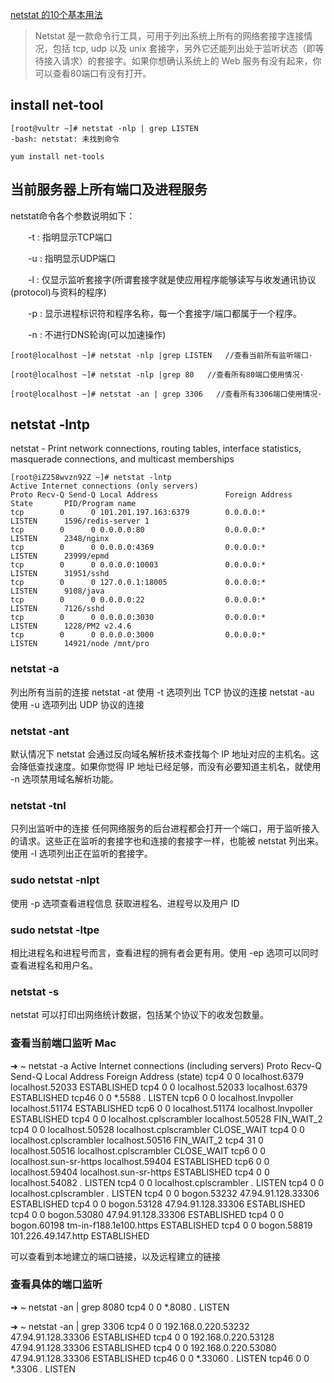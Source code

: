 [netstat 的10个基本用法](https://linux.cn/article-2434-1.html)
> Netstat 是一款命令行工具，可用于列出系统上所有的网络套接字连接情况，包括 tcp, udp 以及 unix 套接字，另外它还能列出处于监听状态（即等待接入请求）的套接字。如果你想确认系统上的 Web 服务有没有起来，你可以查看80端口有没有打开。

## install net-tool
```
[root@vultr ~]# netstat -nlp | grep LISTEN
-bash: netstat: 未找到命令

yum install net-tools
```

## 当前服务器上所有端口及进程服务
netstat命令各个参数说明如下：

　　-t : 指明显示TCP端口

　　-u : 指明显示UDP端口

　　-l : 仅显示监听套接字(所谓套接字就是使应用程序能够读写与收发通讯协议(protocol)与资料的程序)

　　-p : 显示进程标识符和程序名称，每一个套接字/端口都属于一个程序。

　　-n : 不进行DNS轮询(可以加速操作)

```
[root@localhost ~]# netstat -nlp |grep LISTEN   //查看当前所有监听端口·

[root@localhost ~]# netstat -nlp |grep 80   //查看所有80端口使用情况·

[root@localhost ~]# netstat -an | grep 3306   //查看所有3306端口使用情况·
```

## netstat -lntp
netstat - Print network connections, routing tables, interface statistics, masquerade connections, and multicast memberships
```
[root@iZ258wvzn92Z ~]# netstat -lntp
Active Internet connections (only servers)
Proto Recv-Q Send-Q Local Address               Foreign Address             State       PID/Program name
tcp        0      0 101.201.197.163:6379        0.0.0.0:*                   LISTEN      1596/redis-server 1
tcp        0      0 0.0.0.0:80                  0.0.0.0:*                   LISTEN      2348/nginx
tcp        0      0 0.0.0.0:4369                0.0.0.0:*                   LISTEN      23999/epmd
tcp        0      0 0.0.0.0:10003               0.0.0.0:*                   LISTEN      31951/sshd
tcp        0      0 127.0.0.1:18005             0.0.0.0:*                   LISTEN      9108/java
tcp        0      0 0.0.0.0:22                  0.0.0.0:*                   LISTEN      7126/sshd
tcp        0      0 0.0.0.0:3030                0.0.0.0:*                   LISTEN      1228/PM2 v2.4.6
tcp        0      0 0.0.0.0:3000                0.0.0.0:*                   LISTEN      14921/node /mnt/pro
```

### netstat -a 
列出所有当前的连接
netstat -at 使用 -t 选项列出 TCP 协议的连接
netstat -au 使用 -u 选项列出 UDP 协议的连接

### netstat -ant
默认情况下 netstat 会通过反向域名解析技术查找每个 IP 地址对应的主机名。这会降低查找速度。如果你觉得 IP 地址已经足够，而没有必要知道主机名，就使用 -n 选项禁用域名解析功能。

### netstat -tnl 
只列出监听中的连接
任何网络服务的后台进程都会打开一个端口，用于监听接入的请求。这些正在监听的套接字也和连接的套接字一样，也能被 netstat 列出来。使用 -l 选项列出正在监听的套接字。

### sudo netstat -nlpt
使用 -p 选项查看进程信息
获取进程名、进程号以及用户 ID

### sudo netstat -ltpe
相比进程名和进程号而言，查看进程的拥有者会更有用。使用 -ep 选项可以同时查看进程名和用户名。

### netstat -s
netstat 可以打印出网络统计数据，包括某个协议下的收发包数量。

### 查看当前端口监听 Mac
➜  ~ netstat -a
Active Internet connections (including servers)
Proto Recv-Q Send-Q  Local Address          Foreign Address        (state)
tcp4       0      0  localhost.6379         localhost.52033        ESTABLISHED
tcp4       0      0  localhost.52033        localhost.6379         ESTABLISHED
tcp46      0      0  *.5588                 *.*                    LISTEN
tcp6       0      0  localhost.lnvpoller    localhost.51174        ESTABLISHED
tcp6       0      0  localhost.51174        localhost.lnvpoller    ESTABLISHED
tcp4       0      0  localhost.cplscrambler localhost.50528        FIN_WAIT_2
tcp4       0      0  localhost.50528        localhost.cplscrambler CLOSE_WAIT
tcp4       0      0  localhost.cplscrambler localhost.50516        FIN_WAIT_2
tcp4      31      0  localhost.50516        localhost.cplscrambler CLOSE_WAIT
tcp6       0      0  localhost.sun-sr-https localhost.59404        ESTABLISHED
tcp6       0      0  localhost.59404        localhost.sun-sr-https ESTABLISHED
tcp4       0      0  localhost.54082        *.*                    LISTEN
tcp4       0      0  localhost.cplscrambler *.*                    LISTEN
tcp4       0      0  localhost.cplscrambler *.*                    LISTEN
tcp4       0      0  bogon.53232            47.94.91.128.33306     ESTABLISHED
tcp4       0      0  bogon.53128            47.94.91.128.33306     ESTABLISHED
tcp4       0      0  bogon.53080            47.94.91.128.33306     ESTABLISHED
tcp4       0      0  bogon.60198            tm-in-f188.1e100.https ESTABLISHED
tcp4       0      0  bogon.58819            101.226.49.147.http    ESTABLISHED

可以查看到本地建立的端口链接，以及远程建立的链接

### 查看具体的端口监听
➜  ~ netstat -an | grep 8080
tcp4       0      0  *.8080                 *.*                    LISTEN

➜  ~ netstat -an | grep 3306
tcp4       0      0  192.168.0.220.53232    47.94.91.128.33306     ESTABLISHED
tcp4       0      0  192.168.0.220.53128    47.94.91.128.33306     ESTABLISHED
tcp4       0      0  192.168.0.220.53080    47.94.91.128.33306     ESTABLISHED
tcp46      0      0  *.33060                *.*                    LISTEN
tcp46      0      0  *.3306                 *.*                    LISTEN